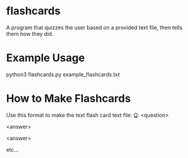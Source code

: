 # flashcards
A program that quizzes the user based on a provided text file, then tells them how they did.

# Example Usage
python3 flashcards.py example_flashcards.txt

# How to Make Flashcards
Use this format to make the text flash card text file:
[Q]: \<question\>

\<answer\>

[Q]: \<question\>

\<answer\>

etc...
